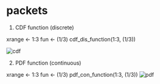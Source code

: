 # packets

1. CDF function (discrete)
  
  xrange <- 1:3
  fun <- (1/3)
  cdf_dis_function(1:3, (1/3))
  
  ![cdf](plot/packet1.png)
  
2. PDF function (continuous)

  xrange <- 1:3
  fun <- (1/3)
  pdf_con_function(1:3, (1/3))
  ![pdf](plot/packet2.png)
